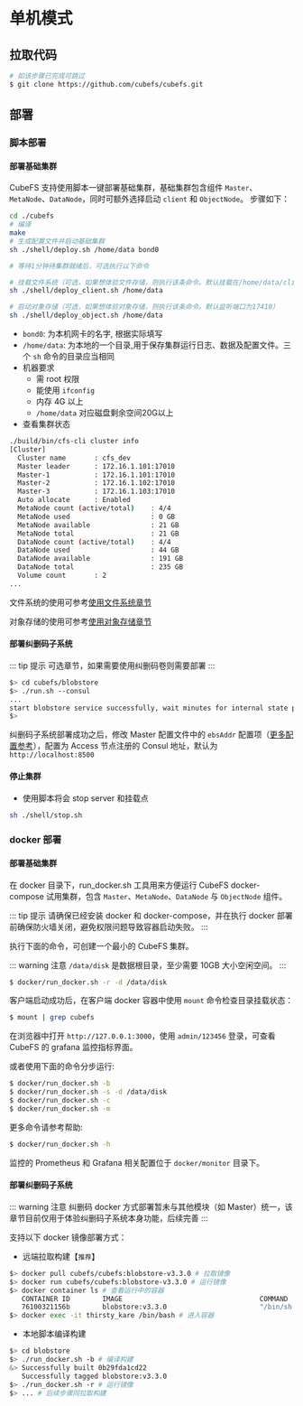 # 单机模式

## 拉取代码
``` bash
# 如该步骤已完成可跳过
$ git clone https://github.com/cubefs/cubefs.git
```
## 部署

### 脚本部署

#### 部署基础集群
CubeFS 支持使用脚本一键部署基础集群，基础集群包含组件 `Master`、`MetaNode`、`DataNode`，同时可额外选择启动 `client` 和 `ObjectNode`。 步骤如下：
```bash
cd ./cubefs
# 编译
make
# 生成配置文件并启动基础集群
sh ./shell/deploy.sh /home/data bond0

# 等待1分钟待集群就绪后，可选执行以下命令

# 挂载文件系统（可选，如果想体验文件存储，则执行该条命令。默认挂载在/home/data/client/mnt）
sh ./shell/deploy_client.sh /home/data

# 启动对象存储（可选，如果想体验对象存储，则执行该条命令。默认监听端口为17410）
sh ./shell/deploy_object.sh /home/data
```
+ `bond0`: 为本机网卡的名字, 根据实际填写
+ `/home/data`: 为本地的一个目录,用于保存集群运行日志、数据及配置文件。三个 `sh` 命令的目录应当相同
+ 机器要求
  + 需 root 权限
  + 能使用 `ifconfig`
  + 内存 4G 以上
  + `/home/data` 对应磁盘剩余空间20G以上
+ 查看集群状态
```bash
./build/bin/cfs-cli cluster info
[Cluster]
  Cluster name       : cfs_dev
  Master leader      : 172.16.1.101:17010
  Master-1           : 172.16.1.101:17010
  Master-2           : 172.16.1.102:17010
  Master-3           : 172.16.1.103:17010
  Auto allocate      : Enabled
  MetaNode count (active/total)    : 4/4
  MetaNode used                    : 0 GB
  MetaNode available               : 21 GB
  MetaNode total                   : 21 GB
  DataNode count (active/total)    : 4/4
  DataNode used                    : 44 GB
  DataNode available               : 191 GB
  DataNode total                   : 235 GB
  Volume count       : 2
...
```

文件系统的使用可参考[使用文件系统章节](../user-guide/file.md)

对象存储的使用可参考[使用对象存储章节](../user-guide/objectnode.md)

#### 部署纠删码子系统

::: tip 提示
可选章节，如果需要使用纠删码卷则需要部署
:::

``` bash
$> cd cubefs/blobstore
$> ./run.sh --consul
...
start blobstore service successfully, wait minutes for internal state preparation
$>
```

纠删码子系统部署成功之后，修改 Master 配置文件中的 `ebsAddr` 配置项（[更多配置参考](../ops/configs/master.md)），配置为 Access 节点注册的 Consul 地址，默认为`http://localhost:8500`

#### 停止集群
+ 使用脚本将会 stop server 和挂载点
```bash
sh ./shell/stop.sh
```

### docker 部署

#### 部署基础集群
在 docker 目录下，run_docker.sh 工具用来方便运行 CubeFS docker-compose 试用集群，包含 `Master`、`MetaNode`、`DataNode` 与 `ObjectNode` 组件。

::: tip 提示
请确保已经安装 docker 和 docker-compose，并在执行 docker 部署前确保防火墙关闭，避免权限问题导致容器启动失败。
:::

执行下面的命令，可创建一个最小的 CubeFS 集群。

::: warning 注意
`/data/disk` 是数据根目录，至少需要 10GB 大小空闲空间。
:::

```bash
$ docker/run_docker.sh -r -d /data/disk
```

客户端启动成功后，在客户端 docker 容器中使用 `mount` 命令检查目录挂载状态：

```bash
$ mount | grep cubefs
```

在浏览器中打开 `http://127.0.0.1:3000`，使用 `admin/123456` 登录，可查看 CubeFS 的 grafana 监控指标界面。

或者使用下面的命令分步运行:

```bash
$ docker/run_docker.sh -b
$ docker/run_docker.sh -s -d /data/disk
$ docker/run_docker.sh -c
$ docker/run_docker.sh -m
```

更多命令请参考帮助:

```bash
$ docker/run_docker.sh -h
```
监控的 Prometheus 和 Grafana 相关配置位于 `docker/monitor` 目录下。


#### 部署纠删码子系统

::: warning 注意
纠删码 docker 方式部署暂未与其他模块（如 Master）统一，该章节目前仅用于体验纠删码子系统本身功能，后续完善
:::

支持以下 docker 镜像部署方式：

- 远端拉取构建【`推荐`】

``` bash
$> docker pull cubefs/cubefs:blobstore-v3.3.0 # 拉取镜像
$> docker run cubefs/cubefs:blobstore-v3.3.0 # 运行镜像
$> docker container ls # 查看运行中的容器
   CONTAINER ID        IMAGE                                  COMMAND                  CREATED             STATUS              PORTS               NAMES
   76100321156b        blobstore:v3.3.0                       "/bin/sh -c /apps/..."   4 minutes ago       Up 4 minutes                            thirsty_kare
$> docker exec -it thirsty_kare /bin/bash # 进入容器
```

- 本地脚本编译构建

``` bash
$> cd blobstore
$> ./run_docker.sh -b # 编译构建
&> Successfully built 0b29fda1cd22
   Successfully tagged blobstore:v3.3.0
$> ./run_docker.sh -r # 运行镜像
$> ... # 后续步骤同拉取构建
```

